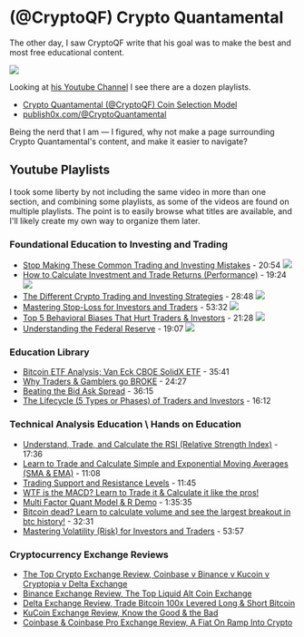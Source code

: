 # (@CryptoQF) Crypto Quantamental 

The other day, I saw CryptoQF write that his goal was to make the best and most free educational content. 

<img src="http://i.imgur.com/HHmjzrF.png"/>

Looking at [his Youtube Channel](https://www.youtube.com/channel/UCnVOQqymq5ZQkG536EItX0Q/playlists) I see there are a dozen playlists.

* [Crypto Quantamental (@CryptoQF) Coin Selection Model](https://docs.google.com/spreadsheets/d/1gj15bVnukLGR14PrZ09us7ScRrhM8yg71_CalKX7gbU/htmlview)
* [publish0x.com/@CryptoQuantamental](https://www.publish0x.com/@CryptoQuantamental)

Being the nerd that I am — I figured, why not make a page surrounding Crypto Quantamental's content, and make it easier to navigate?

## Youtube Playlists

I took some liberty by not including the same video in more than one section, and combining some playlists, as some of the videos are found on multiple playlists. The point is to easily browse what titles are available, and I'll likely create my own way to organize them later.

### Foundational Education to Investing and Trading
* [Stop Making These Common Trading and Investing Mistakes](https://www.youtube.com/watch?v=Z5sb5muFHqg&list=PLGn-KCPci5AUw3cvW0nMVfxdk4_TIgirw&index=1) - 20:54
  [![](http://i.imgur.com/pvgZ2mE.png)](https://www.youtube.com/watch?v=Z5sb5muFHqg&list=PLGn-KCPci5AUw3cvW0nMVfxdk4_TIgirw&index=1)
* [How to Calculate Investment and Trade Returns (Performance)](https://www.youtube.com/watch?v=Lwua_tDmM9E&list=PLGn-KCPci5AUw3cvW0nMVfxdk4_TIgirw&index=2) - 19:24
  [![](http://i.imgur.com/5prdIQK.png)](https://www.youtube.com/watch?v=Lwua_tDmM9E&list=PLGn-KCPci5AUw3cvW0nMVfxdk4_TIgirw&index=2)
* [The Different Crypto Trading and Investing Strategies](https://www.youtube.com/watch?v=phi0UkZC5Fk&list=PLGn-KCPci5AUw3cvW0nMVfxdk4_TIgirw&index=3) - 28:48
  [![](http://i.imgur.com/PXEZn2p.png)](https://www.youtube.com/watch?v=phi0UkZC5Fk&list=PLGn-KCPci5AUw3cvW0nMVfxdk4_TIgirw&index=3)
* [Mastering Stop-Loss for Investors and Traders](https://www.youtube.com/watch?v=Y_kgRn-79nU&list=PLGn-KCPci5AUw3cvW0nMVfxdk4_TIgirw&index=4) - 53:32
  [![](http://i.imgur.com/xdWVrM7.png)](https://www.youtube.com/watch?v=Y_kgRn-79nU&list=PLGn-KCPci5AUw3cvW0nMVfxdk4_TIgirw&index=4)
* [Top 5 Behavioral Biases That Hurt Traders & Investors](https://www.youtube.com/watch?v=WZgbk5UohfQ&list=PLGn-KCPci5AUw3cvW0nMVfxdk4_TIgirw&index=5) - 21:28
  [![](http://i.imgur.com/BZeqTz4.png)](https://www.youtube.com/watch?v=WZgbk5UohfQ&list=PLGn-KCPci5AUw3cvW0nMVfxdk4_TIgirw&index=5)
* [Understanding the Federal Reserve](https://www.youtube.com/watch?v=8O0marOMSPo&list=PLGn-KCPci5AUw3cvW0nMVfxdk4_TIgirw&index=6) - 19:07
  [![](http://i.imgur.com/VwDjoiO.png)](https://www.youtube.com/watch?v=8O0marOMSPo&list=PLGn-KCPci5AUw3cvW0nMVfxdk4_TIgirw&index=6)
### Education Library
* [Bitcoin ETF Analysis; Van Eck CBOE SolidX ETF](https://www.youtube.com/watch?v=hbKnESr7bzY&list=PLGn-KCPci5AWq8fl8F4ebctUfqvi1fKeL&index=9) - 35:41
* [Why Traders & Gamblers go BROKE](https://www.youtube.com/watch?v=qFoTQG_0Zyk&index=10&list=PLGn-KCPci5AWq8fl8F4ebctUfqvi1fKeL) - 24:27
* [Beating the Bid Ask Spread](https://www.youtube.com/watch?v=qrF3rOibPxo&index=11&list=PLGn-KCPci5AWq8fl8F4ebctUfqvi1fKeL) - 36:15
* [The Lifecycle (5 Types or Phases) of Traders and Investors](https://www.youtube.com/watch?v=KvwmSkJTAn4&list=PLGn-KCPci5AWq8fl8F4ebctUfqvi1fKeL&index=12) - 16:12

### Technical Analysis Education \ Hands on Education

* [Understand, Trade, and Calculate the RSI (Relative Strength Index)](https://www.youtube.com/watch?v=KCWIN85zVPI&index=14&list=PLGn-KCPci5AWq8fl8F4ebctUfqvi1fKeL) - 17:36
* [Learn to Trade and Calculate Simple and Exponential Moving Averages (SMA & EMA)](https://www.youtube.com/watch?v=qTTTAiDf_6Q&list=PLGn-KCPci5AWq8fl8F4ebctUfqvi1fKeL&index=15) - 11:08
* [Trading Support and Resistance Levels](https://www.youtube.com/watch?v=2r5ixjfilyQ&index=17&list=PLGn-KCPci5AWq8fl8F4ebctUfqvi1fKeL) - 11:45
* [WTF is the MACD? Learn to Trade it & Calculate it like the pros!](https://www.youtube.com/watch?v=yMWFZ4Frg5Q&index=3&list=PLGn-KCPci5AUueiCxVRALg5rWUk8utxTR)
* [Multi Factor Quant Model & R Demo](https://www.youtube.com/watch?v=KaH35KKng60&index=2&list=PLGn-KCPci5AV0Rz608nBvzWWqrDScKkJE) - 1:35:35
* [Bitcoin dead? Learn to calculate volume and see the largest breakout in btc history!](https://www.youtube.com/watch?v=qVIq2BxphDQ&index=3&list=PLGn-KCPci5AV0Rz608nBvzWWqrDScKkJE) - 32:31
* [Mastering Volatility (Risk) for Investors and Traders](https://www.youtube.com/watch?v=WTLEc86-rv4&index=4&list=PLGn-KCPci5AV0Rz608nBvzWWqrDScKkJE) - 53:57

### Cryptocurrency Exchange Reviews

* [The Top Crypto Exchange Review, Coinbase v Binance v Kucoin v Cryptopia v Delta Exchange](https://www.youtube.com/watch?v=CME2tDUZDoA&list=PLGn-KCPci5AUxIursz-6s0c6135IkrNrG)
* [Binance Exchange Review, The Top Liquid Alt Coin Exchange](https://www.youtube.com/watch?v=7jPXSYCK9B4&list=PLGn-KCPci5AUxIursz-6s0c6135IkrNrG&index=2)
* [Delta Exchange Review, Trade Bitcoin 100x Levered Long & Short Bitcoin](https://www.youtube.com/watch?v=KaR48EXTTqc&index=3&list=PLGn-KCPci5AUxIursz-6s0c6135IkrNrG)
* [KuCoin Exchange Review, Know the Good & the Bad](https://www.youtube.com/watch?v=3dtfdHTS-F0&index=4&list=PLGn-KCPci5AUxIursz-6s0c6135IkrNrG)
* [Coinbase & Coinbase Pro Exchange Review, A Fiat On Ramp Into Crypto](https://www.youtube.com/watch?v=02ohpbEA5GQ&index=5&list=PLGn-KCPci5AUxIursz-6s0c6135IkrNrG)